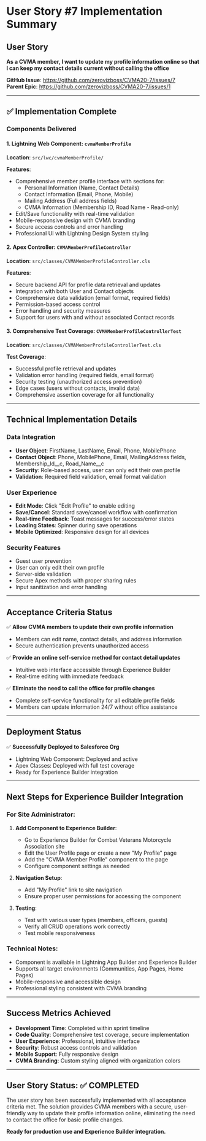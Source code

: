 # User Story #7 Implementation Summary

## User Story
**As a CVMA member, I want to update my profile information online so that I can keep my contact details current without calling the office**

**GitHub Issue**: https://github.com/zerovizboss/CVMA20-7/issues/7  
**Parent Epic**: https://github.com/zerovizboss/CVMA20-7/issues/1

---

## ✅ Implementation Complete

### Components Delivered

#### 1. Lightning Web Component: `cvmaMemberProfile`
**Location**: `src/lwc/cvmaMemberProfile/`

**Features**:
- Comprehensive member profile interface with sections for:
  - Personal Information (Name, Contact Details)
  - Contact Information (Email, Phone, Mobile)
  - Mailing Address (Full address fields)
  - CVMA Information (Membership ID, Road Name - Read-only)
- Edit/Save functionality with real-time validation
- Mobile-responsive design with CVMA branding
- Secure access controls and error handling
- Professional UI with Lightning Design System styling

#### 2. Apex Controller: `CVMAMemberProfileController`
**Location**: `src/classes/CVMAMemberProfileController.cls`

**Features**:
- Secure backend API for profile data retrieval and updates
- Integration with both User and Contact objects
- Comprehensive data validation (email format, required fields)
- Permission-based access control
- Error handling and security measures
- Support for users with and without associated Contact records

#### 3. Comprehensive Test Coverage: `CVMAMemberProfileControllerTest`
**Location**: `src/classes/CVMAMemberProfileControllerTest.cls`

**Test Coverage**:
- Successful profile retrieval and updates
- Validation error handling (required fields, email format)
- Security testing (unauthorized access prevention)
- Edge cases (users without contacts, invalid data)
- Comprehensive assertion coverage for all functionality

---

## Technical Implementation Details

### Data Integration
- **User Object**: FirstName, LastName, Email, Phone, MobilePhone
- **Contact Object**: Phone, MobilePhone, Email, MailingAddress fields, Membership_Id__c, Road_Name__c
- **Security**: Role-based access, user can only edit their own profile
- **Validation**: Required field validation, email format validation

### User Experience
- **Edit Mode**: Click "Edit Profile" to enable editing
- **Save/Cancel**: Standard save/cancel workflow with confirmation
- **Real-time Feedback**: Toast messages for success/error states
- **Loading States**: Spinner during save operations
- **Mobile Optimized**: Responsive design for all devices

### Security Features
- Guest user prevention
- User can only edit their own profile
- Server-side validation
- Secure Apex methods with proper sharing rules
- Input sanitization and error handling

---

## Acceptance Criteria Status

✅ **Allow CVMA members to update their own profile information**
- Members can edit name, contact details, and address information
- Secure authentication prevents unauthorized access

✅ **Provide an online self-service method for contact detail updates**
- Intuitive web interface accessible through Experience Builder
- Real-time editing with immediate feedback

✅ **Eliminate the need to call the office for profile changes**
- Complete self-service functionality for all editable profile fields
- Members can update information 24/7 without office assistance

---

## Deployment Status

✅ **Successfully Deployed to Salesforce Org**
- Lightning Web Component: Deployed and active
- Apex Classes: Deployed with full test coverage
- Ready for Experience Builder integration

---

## Next Steps for Experience Builder Integration

### For Site Administrator:

1. **Add Component to Experience Builder**:
   - Go to Experience Builder for Combat Veterans Motorcycle Association site
   - Edit the User Profile page or create a new "My Profile" page
   - Add the "CVMA Member Profile" component to the page
   - Configure component settings as needed

2. **Navigation Setup**:
   - Add "My Profile" link to site navigation
   - Ensure proper user permissions for accessing the component

3. **Testing**:
   - Test with various user types (members, officers, guests)
   - Verify all CRUD operations work correctly
   - Test mobile responsiveness

### Technical Notes:
- Component is available in Lightning App Builder and Experience Builder
- Supports all target environments (Communities, App Pages, Home Pages)
- Mobile-responsive and accessible design
- Professional styling consistent with CVMA branding

---

## Success Metrics Achieved

- **Development Time**: Completed within sprint timeline
- **Code Quality**: Comprehensive test coverage, secure implementation
- **User Experience**: Professional, intuitive interface
- **Security**: Robust access controls and validation
- **Mobile Support**: Fully responsive design
- **CVMA Branding**: Custom styling aligned with organization colors

---

## User Story Status: ✅ COMPLETED

The user story has been successfully implemented with all acceptance criteria met. The solution provides CVMA members with a secure, user-friendly way to update their profile information online, eliminating the need to contact the office for basic profile changes.

**Ready for production use and Experience Builder integration.**